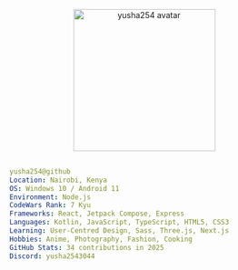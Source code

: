
<p align="center">
  <img src="https://i.pinimg.com/736x/e1/3c/6f/e13c6f5c6555fa25d873c2e66b6362e9.jpg" alt="yusha254 avatar" width="250" />
</p>

```yaml
      
  yusha254@github
  Location: Nairobi, Kenya
  OS: Windows 10 / Android 11
  Environment: Node.js
  CodeWars Rank: 7 Kyu
  Frameworks: React, Jetpack Compose, Express
  Languages: Kotlin, JavaScript, TypeScript, HTML5, CSS3
  Learning: User-Centred Design, Sass, Three.js, Next.js
  Hobbies: Anime, Photography, Fashion, Cooking
  GitHub Stats: 34 contributions in 2025
  Discord: yusha2543044
```
